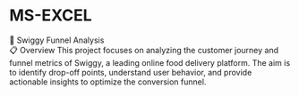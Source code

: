 # MS-EXCEL
🍴 Swiggy Funnel Analysis<br>
📋 Overview
This project focuses on analyzing the customer journey and funnel metrics of Swiggy, a leading online food delivery platform. The aim is to identify drop-off points, understand user behavior, and provide actionable insights to optimize the conversion funnel.
